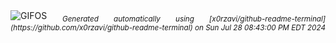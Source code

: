<div align="justify">
<picture>
    <source media="(prefers-color-scheme: dark)" srcset="https://i.ibb.co/ngTq9ZL/output-gif.gif">
    <source media="(prefers-color-scheme: light)" srcset="https://i.ibb.co/ngTq9ZL/output-gif.gif">
    <img alt="GIFOS" src="https://i.ibb.co/ngTq9ZL/output-gif.gif">
</picture>
<sub><i>Generated automatically using [x0rzavi/github-readme-terminal](https://github.com/x0rzavi/github-readme-terminal) on Sun Jul 28 08:43:00 PM EDT 2024</i></sub>
</div>

<!--  -->